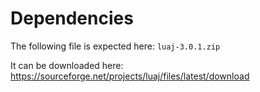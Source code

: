 # Dependencies

The following file is expected here:
`luaj-3.0.1.zip`

It can be downloaded here:
https://sourceforge.net/projects/luaj/files/latest/download
